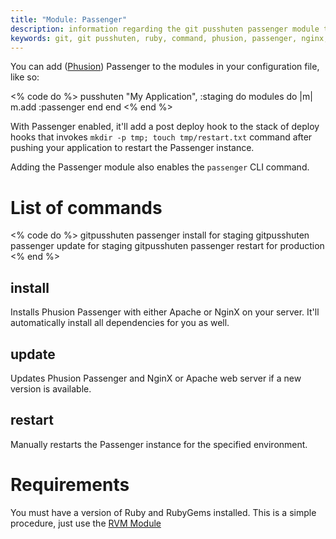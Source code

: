 ```yaml
---
title: "Module: Passenger"
description: information regarding the git pusshuten passenger module to setup a full nginx or apache web server environment managed by phusion passenger
keywords: git, git pusshuten, ruby, command, phusion, passenger, nginx, apache, module, rails
---
```


You can add ([Phusion](http://www.modrails.com/)) Passenger to the modules in your configuration file, like so:

<% code do %>
pusshuten "My Application", :staging do
  modules do |m|
    m.add :passenger
  end
end
<% end %>

With Passenger enabled, it'll add a post deploy hook to the stack of deploy hooks that invokes `mkdir -p tmp; touch tmp/restart.txt` command after pushing your application to restart the Passenger instance.

Adding the Passenger module also enables the `passenger` CLI command.

List of commands
================

<% code do %>
gitpusshuten passenger install for staging
gitpusshuten passenger update for staging
gitpusshuten passenger restart for production
<% end %>

install
-------

Installs Phusion Passenger with either Apache or NginX on your server.
It'll automatically install all dependencies for you as well.


update
-------

Updates Phusion Passenger and NginX or Apache web server if a new version is available.


restart
-------

Manually restarts the Passenger instance for the specified environment.


Requirements
============

You must have a version of Ruby and RubyGems installed. This is a simple procedure, just use the [RVM Module](/documentation/modules/rvm/)